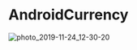 # AndroidCurrency

![photo_2019-11-24_12-30-20](https://user-images.githubusercontent.com/32789734/69490795-9b444200-0eb6-11ea-86b8-9665302ee5c9.jpg)
